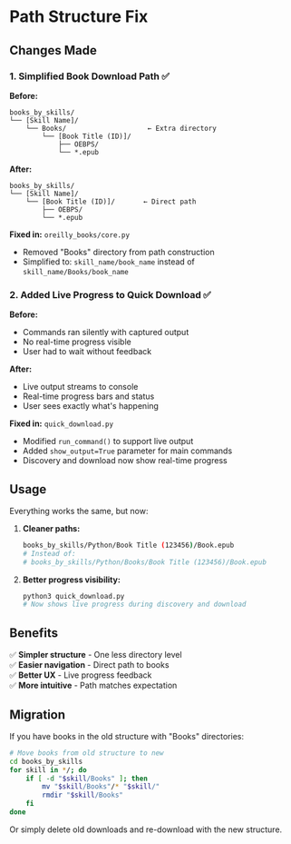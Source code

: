 # Path Structure Fix

## Changes Made

### 1. Simplified Book Download Path ✅

**Before:**
```
books_by_skills/
└── [Skill Name]/
    └── Books/                    ← Extra directory
        └── [Book Title (ID)]/
            ├── OEBPS/
            └── *.epub
```

**After:**
```
books_by_skills/
└── [Skill Name]/
    └── [Book Title (ID)]/       ← Direct path
        ├── OEBPS/
        └── *.epub
```

**Fixed in:** `oreilly_books/core.py`
- Removed "Books" directory from path construction
- Simplified to: `skill_name/book_name` instead of `skill_name/Books/book_name`

### 2. Added Live Progress to Quick Download ✅

**Before:**
- Commands ran silently with captured output
- No real-time progress visible
- User had to wait without feedback

**After:**
- Live output streams to console
- Real-time progress bars and status
- User sees exactly what's happening

**Fixed in:** `quick_download.py`
- Modified `run_command()` to support live output
- Added `show_output=True` parameter for main commands
- Discovery and download now show real-time progress

## Usage

Everything works the same, but now:

1. **Cleaner paths:**
   ```bash
   books_by_skills/Python/Book Title (123456)/Book.epub
   # Instead of:
   # books_by_skills/Python/Books/Book Title (123456)/Book.epub
   ```

2. **Better progress visibility:**
   ```bash
   python3 quick_download.py
   # Now shows live progress during discovery and download
   ```

## Benefits

✅ **Simpler structure** - One less directory level  
✅ **Easier navigation** - Direct path to books  
✅ **Better UX** - Live progress feedback  
✅ **More intuitive** - Path matches expectation  

## Migration

If you have books in the old structure with "Books" directories:

```bash
# Move books from old structure to new
cd books_by_skills
for skill in */; do
    if [ -d "$skill/Books" ]; then
        mv "$skill/Books"/* "$skill/"
        rmdir "$skill/Books"
    fi
done
```

Or simply delete old downloads and re-download with the new structure.


